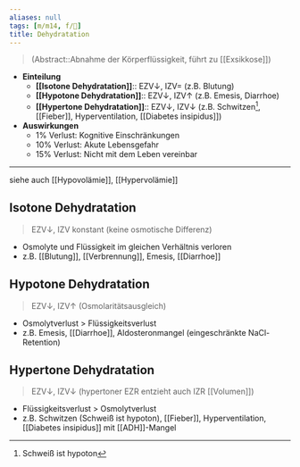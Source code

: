 ```yaml
---
aliases: null
tags: [m/m14, f/🍺]
title: Dehydratation
---
```

> (Abstract::Abnahme der Körperflüssigkeit, führt zu [[Exsikkose]])
- **Einteilung**
	- **[[Isotone Dehydratation]]**:: EZV↓, IZV= (z.B. Blutung)
	- **[[Hypotone Dehydratation]]**:: EZV↓, IZV↑ (z.B. Emesis, Diarrhoe)
	- **[[Hypertone Dehydratation]]**:: EZV↓, IZV↓ (z.B. Schwitzen[^1], [[Fieber]], Hyperventilation, [[Diabetes insipidus]])
- **Auswirkungen**
	- 1% Verlust: Kognitive Einschränkungen
	- 10% Verlust: Akute Lebensgefahr
	- 15% Verlust: Nicht mit dem Leben vereinbar
---
siehe auch [[Hypovolämie]], [[Hypervolämie]]


## Isotone Dehydratation
> EZV↓, IZV konstant (keine osmotische Differenz)

- Osmolyte und Flüssigkeit im gleichen Verhältnis verloren
- z.B. [[Blutung]], [[Verbrennung]], Emesis, [[Diarrhoe]]

## Hypotone Dehydratation
> EZV↓, IZV↑ (Osmolaritätsausgleich)
- Osmolytverlust > Flüssigkeitsverlust
- z.B. Emesis, [[Diarrhoe]], Aldosteronmangel (eingeschränkte NaCl-Retention)

## Hypertone Dehydratation
> EZV↓, IZV↓ (hypertoner EZR entzieht auch IZR [[Volumen]])

- Flüssigkeitsverlust > Osmolytverlust
- z.B. Schwitzen (Schweiß ist hypoton), [[Fieber]], Hyperventilation, [[Diabetes insipidus]] mit [[ADH]]-Mangel

[^1]: Schweiß ist hypoton